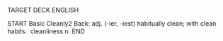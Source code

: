 TARGET DECK
ENGLISH

START
Basic
Cleanly2
Back: adj. (-ier, -iest) habitually clean; with clean habits.  cleanliness n.
END
